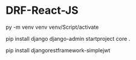 # DRF-React-JS

py -m venv venv
venv/Script/activate

pip install django
django-admin startproject core .

pip install djangorestframework-simplejwt
